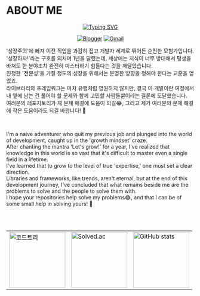 # ABOUT ME

<div align="center">
 <a href="https://git.io/typing-svg">
  <img src="https://readme-typing-svg.demolab.com?font=Fira+Code&pause=1000&color=000000&center=true&vCenter=true&height=75&lines=Joonhoe+Kim+%F0%9F%98%81;Problem+Solver+%F0%9F%95%B5%EF%B8%8F%E2%80%8D%E2%99%82%EF%B8%8F;Web+Developer+%F0%9F%AA%84;Digital+Transformation+%E2%9B%93%EF%B8%8F%E2%80%8D%F0%9F%92%A5" alt="Typing SVG" />
</a>

  <a href="https://blog.joonhoe.com">![Blogger](https://img.shields.io/badge/Blogger-FF5722?style=for-the-badge&logo=blogger&logoColor=white)</a> 
  <a href="mailto:26rote@gmail.com">![Gmail](https://img.shields.io/badge/Gmail-D14836?style=for-the-badge&logo=gmail&logoColor=white)</a>
</div>

<p align="left">
 '성장주의'에 빠져 이전 직업을 과감히 접고 개발자 세계로 뛰어든 순진한 모험가입니다.<br>
 '성장하자!'라는 구호를 외치며 1년을 달렸는데, 세상에는 지식이 너무 방대해서 평생을 바쳐도 한 분야조차 완전히 마스터하기 힘들다는 것을 깨달았습니다.<br>
 진정한 '전문성'을 가질 정도의 성장을 위해서는 분명한 방향을 정해야 한다는 교훈을 얻었죠.<br>
 라이브러리와 프레임워크는 마치 유행처럼 영원하지 않지만, 결국 이 개발이란 여정에서 내 옆에 남는 건 풀어야 할 문제와 함께 고민할 사람들뿐이라는 결론에 도달했습니다.<br>
 여러분의 레포지토리가 제 문제 해결에 도움이 되길😂, 그리고 제가 여러분의 문제 해결에 작은 도움이라도 되길 바랍니다! 🚀<br>
</p>
<br>
<p align="left">
  I'm a naive adventurer who quit my previous job and plunged into the world of development, caught up in the 'growth mindset' craze.<br>
  After chanting the mantra 'Let's grow!' for a year, I've realized that knowledge in this world is so vast that it's difficult to master even a single field in a lifetime.<br>
  I've learned that to grow to the level of true 'expertise,' one must set a clear direction.<br>
  Libraries and frameworks, like trends, aren't eternal, but at the end of this development journey, I've concluded that what remains beside me are the problems to solve and the people to solve them with.<br>
  I hope your repositories help solve my problems😂, and that I can be of some small help in solving yours! 🚀<br>
</p>

<br>
<br>

<div align="center">
  <table>
    <tr>
      <td><a href="https://www.codetree.ai/profiles/26rote"><img src="https://banner.codetree.ai/v1/banner/26rote" height="150" alt="코드트리"></a></td>
      <td><a href="https://solved.ac/cnlal777"><img src="http://mazassumnida.wtf/api/generate_badge?boj=cnlal777" height="150" alt="Solved.ac"></a></td>
      <td><img src="https://github-readme-stats.vercel.app/api?username=joonhoekim&show_icons=true&theme=dark" height="150" alt="GitHub stats"></td>
    </tr>
  </table>
</div>
